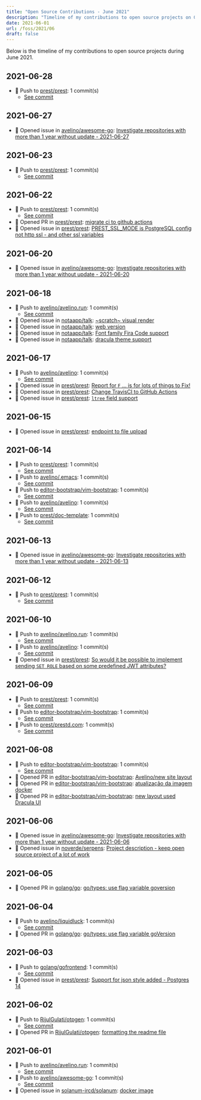 ```yaml
---
title: "Open Source Contributions - June 2021"
description: "Timeline of my contributions to open source projects on GitHub during June 2021."
date: 2021-06-01
url: /foss/2021/06
draft: false
---
```


Below is the timeline of my contributions to open source projects during June 2021.

## 2021-06-28

- 🔨 Push to [prest/prest](https://github.com/prest/prest): 1 commit(s)
  - [See commit](https://github.com/prest/prest/commits/main/?author=avelino&since=2021-06-28&until=2021-06-28)

## 2021-06-27

- 🐛 Opened issue in [avelino/awesome-go](https://github.com/avelino/awesome-go): [Investigate repositories with more than 1 year without update - 2021-06-27](https://github.com/avelino/awesome-go/issues/3645)

## 2021-06-23

- 🔨 Push to [prest/prest](https://github.com/prest/prest): 1 commit(s)
  - [See commit](https://github.com/prest/prest/commits/main/?author=avelino&since=2021-06-23&until=2021-06-23)

## 2021-06-22

- 🔨 Push to [prest/prest](https://github.com/prest/prest): 1 commit(s)
  - [See commit](https://github.com/prest/prest/commits/main/?author=avelino&since=2021-06-22&until=2021-06-22)
- 🔀 Opened PR in [prest/prest](https://github.com/prest/prest): [migrate ci to github actions](https://github.com/prest/prest/pull/560)
- 🐛 Opened issue in [prest/prest](https://github.com/prest/prest): [PREST_SSL_MODE is PostgreSQL config not http ssl - and other ssl variables](https://github.com/prest/prest/issues/561)

## 2021-06-20

- 🐛 Opened issue in [avelino/awesome-go](https://github.com/avelino/awesome-go): [Investigate repositories with more than 1 year without update - 2021-06-20](https://github.com/avelino/awesome-go/issues/3638)

## 2021-06-18

- 🔨 Push to [avelino/avelino.run](https://github.com/avelino/avelino.run): 1 commit(s)
  - [See commit](https://github.com/avelino/avelino.run/commits/main/?author=avelino&since=2021-06-18&until=2021-06-18)
- 🐛 Opened issue in [notaapp/talk](https://github.com/notaapp/talk): [~scratch~ visual render](https://github.com/notaapp/talk/issues/72)
- 🐛 Opened issue in [notaapp/talk](https://github.com/notaapp/talk): [web version](https://github.com/notaapp/talk/issues/71)
- 🐛 Opened issue in [notaapp/talk](https://github.com/notaapp/talk): [Font family Fira Code support](https://github.com/notaapp/talk/issues/70)
- 🐛 Opened issue in [notaapp/talk](https://github.com/notaapp/talk): [dracula theme support](https://github.com/notaapp/talk/issues/69)

## 2021-06-17

- 🔨 Push to [avelino/avelino](https://github.com/avelino/avelino): 1 commit(s)
  - [See commit](https://github.com/avelino/avelino/commits/main/?author=avelino&since=2021-06-17&until=2021-06-17)
- 🐛 Opened issue in [prest/prest](https://github.com/prest/prest): [Report for `F` ... is for lots of things to Fix!](https://github.com/prest/prest/issues/558)
- 🐛 Opened issue in [prest/prest](https://github.com/prest/prest): [Change TravisCI to GitHub Actions ](https://github.com/prest/prest/issues/555)
- 🐛 Opened issue in [prest/prest](https://github.com/prest/prest): [`ltree` field support](https://github.com/prest/prest/issues/554)

## 2021-06-15

- 🐛 Opened issue in [prest/prest](https://github.com/prest/prest): [endpoint to file upload](https://github.com/prest/prest/issues/550)

## 2021-06-14

- 🔨 Push to [prest/prest](https://github.com/prest/prest): 1 commit(s)
  - [See commit](https://github.com/prest/prest/commits/main/?author=avelino&since=2021-06-14&until=2021-06-14)
- 🔨 Push to [avelino/.emacs](https://github.com/avelino/.emacs): 1 commit(s)
  - [See commit](https://github.com/avelino/.emacs/commits/main/?author=avelino&since=2021-06-14&until=2021-06-14)
- 🔨 Push to [editor-bootstrap/vim-bootstrap](https://github.com/editor-bootstrap/vim-bootstrap): 1 commit(s)
  - [See commit](https://github.com/editor-bootstrap/vim-bootstrap/commits/main/?author=avelino&since=2021-06-14&until=2021-06-14)
- 🔨 Push to [avelino/avelino](https://github.com/avelino/avelino): 1 commit(s)
  - [See commit](https://github.com/avelino/avelino/commits/main/?author=avelino&since=2021-06-14&until=2021-06-14)
- 🔨 Push to [prest/doc-template](https://github.com/prest/doc-template): 1 commit(s)
  - [See commit](https://github.com/prest/doc-template/commits/main/?author=avelino&since=2021-06-14&until=2021-06-14)

## 2021-06-13

- 🐛 Opened issue in [avelino/awesome-go](https://github.com/avelino/awesome-go): [Investigate repositories with more than 1 year without update - 2021-06-13](https://github.com/avelino/awesome-go/issues/3630)

## 2021-06-12

- 🔨 Push to [prest/prest](https://github.com/prest/prest): 1 commit(s)
  - [See commit](https://github.com/prest/prest/commits/main/?author=avelino&since=2021-06-12&until=2021-06-12)

## 2021-06-10

- 🔨 Push to [avelino/avelino.run](https://github.com/avelino/avelino.run): 1 commit(s)
  - [See commit](https://github.com/avelino/avelino.run/commits/main/?author=avelino&since=2021-06-10&until=2021-06-10)
- 🔨 Push to [avelino/avelino](https://github.com/avelino/avelino): 1 commit(s)
  - [See commit](https://github.com/avelino/avelino/commits/main/?author=avelino&since=2021-06-10&until=2021-06-10)
- 🐛 Opened issue in [prest/prest](https://github.com/prest/prest): [So would it be possible to implement sending `SET ROLE` based on some predefined JWT attributes?](https://github.com/prest/prest/issues/548)

## 2021-06-09

- 🔨 Push to [prest/prest](https://github.com/prest/prest): 1 commit(s)
  - [See commit](https://github.com/prest/prest/commits/main/?author=avelino&since=2021-06-09&until=2021-06-09)
- 🔨 Push to [editor-bootstrap/vim-bootstrap](https://github.com/editor-bootstrap/vim-bootstrap): 1 commit(s)
  - [See commit](https://github.com/editor-bootstrap/vim-bootstrap/commits/main/?author=avelino&since=2021-06-09&until=2021-06-09)
- 🔨 Push to [prest/prestd.com](https://github.com/prest/prestd.com): 1 commit(s)
  - [See commit](https://github.com/prest/prestd.com/commits/main/?author=avelino&since=2021-06-09&until=2021-06-09)

## 2021-06-08

- 🔨 Push to [editor-bootstrap/vim-bootstrap](https://github.com/editor-bootstrap/vim-bootstrap): 1 commit(s)
  - [See commit](https://github.com/editor-bootstrap/vim-bootstrap/commits/main/?author=avelino&since=2021-06-08&until=2021-06-08)
- 🔀 Opened PR in [editor-bootstrap/vim-bootstrap](https://github.com/editor-bootstrap/vim-bootstrap): [Avelino/new site layout](https://github.com/editor-bootstrap/vim-bootstrap/pull/383)
- 🔀 Opened PR in [editor-bootstrap/vim-bootstrap](https://github.com/editor-bootstrap/vim-bootstrap): [atualização da imagem docker](https://github.com/editor-bootstrap/vim-bootstrap/pull/382)
- 🔀 Opened PR in [editor-bootstrap/vim-bootstrap](https://github.com/editor-bootstrap/vim-bootstrap): [new layout used Dracula UI](https://github.com/editor-bootstrap/vim-bootstrap/pull/381)

## 2021-06-06

- 🐛 Opened issue in [avelino/awesome-go](https://github.com/avelino/awesome-go): [Investigate repositories with more than 1 year without update - 2021-06-06](https://github.com/avelino/awesome-go/issues/3621)
- 🐛 Opened issue in [noverde/serpens](https://github.com/noverde/serpens): [Project description - keep open source project of a lot of work](https://github.com/noverde/serpens/issues/30)

## 2021-06-05

- 🔀 Opened PR in [golang/go](https://github.com/golang/go): [go/types: use flag variable goversion](https://github.com/golang/go/pull/46585)

## 2021-06-04

- 🔨 Push to [avelino/liquidluck](https://github.com/avelino/liquidluck): 1 commit(s)
  - [See commit](https://github.com/avelino/liquidluck/commits/main/?author=avelino&since=2021-06-04&until=2021-06-04)
- 🔀 Opened PR in [golang/go](https://github.com/golang/go): [go/types: use flag variable goVersion](https://github.com/golang/go/pull/46566)

## 2021-06-03

- 🔨 Push to [golang/gofrontend](https://github.com/golang/gofrontend): 1 commit(s)
  - [See commit](https://github.com/golang/gofrontend/commits/main/?author=avelino&since=2021-06-03&until=2021-06-03)
- 🐛 Opened issue in [prest/prest](https://github.com/prest/prest): [Support for json style added - Postgres 14](https://github.com/prest/prest/issues/547)

## 2021-06-02

- 🔨 Push to [RijulGulati/otpgen](https://github.com/RijulGulati/otpgen): 1 commit(s)
  - [See commit](https://github.com/RijulGulati/otpgen/commits/main/?author=avelino&since=2021-06-02&until=2021-06-02)
- 🔀 Opened PR in [RijulGulati/otpgen](https://github.com/RijulGulati/otpgen): [formatting the readme file](https://github.com/RijulGulati/otpgen/pull/1)

## 2021-06-01

- 🔨 Push to [avelino/avelino.run](https://github.com/avelino/avelino.run): 1 commit(s)
  - [See commit](https://github.com/avelino/avelino.run/commits/main/?author=avelino&since=2021-06-01&until=2021-06-01)
- 🔨 Push to [avelino/awesome-go](https://github.com/avelino/awesome-go): 1 commit(s)
  - [See commit](https://github.com/avelino/awesome-go/commits/main/?author=avelino&since=2021-06-01&until=2021-06-01)
- 🐛 Opened issue in [solanum-ircd/solanum](https://github.com/solanum-ircd/solanum): [docker image](https://github.com/solanum-ircd/solanum/issues/179)

